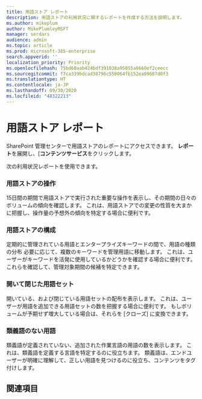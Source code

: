 ```yaml
---
title: 用語ストア レポート
description: 用語ストアの利用状況に関するレポートを作成する方法を説明します。
ms.author: mikeplum
author: MikePlumleyMSFT
manager: serdars
audience: admin
ms.topic: article
ms.prod: microsoft-365-enterprise
search.appverid: ''
localization_priority: Priority
ms.openlocfilehash: 75bd60aab424bdf391038a95055a6660ef2ceecc
ms.sourcegitcommit: f7ca339bdcad38796c550064fb152ea09687d0f3
ms.translationtype: HT
ms.contentlocale: ja-JP
ms.lasthandoff: 09/30/2020
ms.locfileid: "48322213"
---
```

# <a name="term-store-reports"></a>用語ストア レポート

SharePoint 管理センターで用語ストアのレポートにアクセスできます。 **レポート**を展開し、[**コンテンツサービス**をクリックします。

次の利用状況レポートを使用できます。

### <a name="term-store-operations"></a>用語ストアの操作

15日間の期間で用語ストアで実行された重要な操作を表示し、その期間の日々のボリュームの傾向を確認します。 これは、用語ストアでの変更の性質を大まかに把握し、操作量の予想外の傾向を特定する場合に便利です。 

### <a name="term-store-composition"></a>用語ストアの構成

定期的に管理されている用語とエンタープライズキーワードの間で、用語の種類の分布 必要に応じて、複数のキーワードを管理用語に移動します。 これは、ユーザーがキーワードを活発に使用しているかどうかを確認する場合に便利です。 これらを確認して、管理対象期間の候補を特定できます。

### <a name="open-and-closed-term-sets"></a>開いて閉じた用語セット

開いている、および閉じている用語セットの配布を表示します。 これは、ユーザーが用語を追加できる用語セットの数を把握する場合に便利です。 もしボリュームが予期せず増大している場合は、それらを [クローズ] に変換できます。 

### <a name="terms-without-synonyms"></a>類義語のない用語

類義語が定義されていない、追加された作業言語の用語の数を表示します。 これは、類義語を定義する言語を特定するのに役立ちます。 類義語は、エンドユーザーが明確に理解して、正しい用語を見つけるのに役立ち、コンテンツをタグ付けします。

## <a name="see-also"></a>関連項目



  






